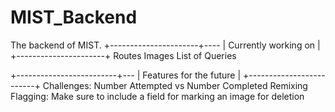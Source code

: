 # MIST_Backend

The backend of MIST. 
+----------------------+----
| Currently working on |
+----------------------+
Routes
Images
List of Queries

+-------------------------+---
| Features for the future |
+-------------------------+
Challenges: Number Attempted vs Number Completed
Remixing
Flagging: Make sure to include a field for marking an image for deletion

